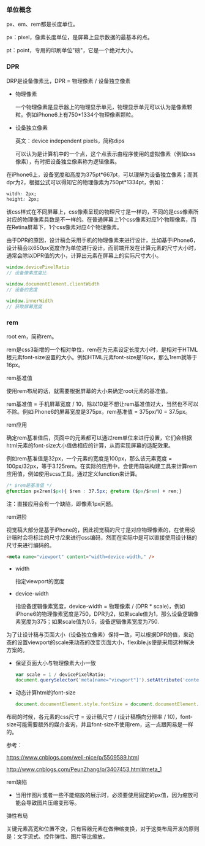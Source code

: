 ### 单位概念

px、em、rem都是长度单位。

px：pixel，像素长度单位，是屏幕上显示数据的最基本的点。

pt：point，专用的印刷单位"磅"，它是一个绝对大小。



### DPR

DRP是设备像素比，DPR = 物理像素 / 设备独立像素

- 物理像素

  一个物理像素是显示器上的物理显示单元，物理显示单元可以认为是像素颗粒。例如iPhone6上有750*1334个物理像素颗粒。

- 设备独立像素

  英文：device independent pixels，简称dips

  可以认为是计算机中的一个点，这个点表示由程序使用的虚拟像素（例如css像素），有时把设备独立像素称为逻辑像素。

在iPhone6上，设备宽度和高度为375pt\*667pt，可以理解为设备独立像素；而其dpr为2，根据公式可以得知它的物理像素为750pt\*1334pt，例如：

```css
witdh: 2px;
height: 2px;
```

该css样式在不同屏幕上，css像素呈现的物理尺寸是一样的，不同的是css像素所对应的物理像素具数是不一样的。在普通屏幕上1个css像素对应1个物理像素，而在Retina屏幕下，1个css像素对应4个物理像素。



由于DPR的原因，设计稿会采用手机的物理像素来进行设计，比如基于iPhone6，设计稿会以650px宽度作为单位进行设计。而前端开发在计算元素的尺寸大小时，通常会除以DPR值的大小，计算出元素在屏幕上的实际尺寸大小。

```javascript
window.devicePixelRatio
// 设备像素宽度比

window.documentElement.clientWidth
// 设备的宽度

window.innerWidth
// 获取屏幕宽度
```



### rem

root em，简称rem。

rem是css3新增的一个相对单位，rem在为元素设定长度大小时，是相对于HTML根元素font-size设置的大小。例如HTML元素font-size是16px，那么1rem就等于16px。



rem基准值

使用rem布局的话，就需要根据屏幕的大小来确定root元素的基准值。

rem基准值 = 手机屏幕宽度 / 10，除以10是不想让rem基准值过大，当然也不可以不除。例如iPhone6的屏幕宽度是375px，rem基准值 = 375px/10 = 37.5px。



rem应用

确定rem基准值后，页面中的元素都可以通过rem单位来进行设置，它们会根据html元素的font-size大小值做相应的计算，从而实现屏幕的适配效果。

例如rem基准值是32px，一个元素的宽度是100px，那么该元素宽度 = 100px/32px，等于3.125rem。在实际的应用中，会使用前端构建工具来计算rem应用值，例如使用scss工具，通过定义function来计算。

```css
/* $rem是基准值 */
@function px2rem($px){ $rem : 37.5px; @return ($px/$rem) + rem;} 
```

注：直接应用会有一个缺陷，即像素1px问题。



rem进阶

视觉稿大部分是基于iPhone的，因此视觉稿的尺寸是对应物理像素的，在使用设计稿时会将标注的尺寸/2来进行css编码，然而在实际中是可以直接使用设计稿的尺寸来进行编码的。



```html
<meta name="viewport" content="width=device-width," />
```

- width

  指定viewport的宽度

- device-width

  指设备逻辑像素宽度，device-width = 物理像素 / (DPR * scale)，例如iPhone6的物理像素宽度是750，DPR为2，如果scale值为1，那么设备逻辑像素宽度为375；如果scale值为0.5，设备逻辑像素宽度为750.



为了让设计稿与页面大小（设备独立像素）保持一致，可以根据DPR的值，来动态的设置viewport的scale来动态的改变页面大小，flexible.js便是采用这种解决方案的。

- 保证页面大小与物理像素大小一致

  ```javascript
  var scale = 1 / devicePixelRatio;
  document.querySelector('meta[name="viewport"]').setAttribute('content','initial-scale=' + scale + ', maximum-scale=' + scale + ', minimum-scale=' + scale + ', user-scalable=no');
  ```

- 动态计算html的font-size

  ```javascript
  document.documentElement.style.fontSize = document.documentElement.clientWidth / 10 + 'px';
  ```

布局的时候，各元素的css尺寸 = 设计稿尺寸 / (设计稿横向分辨率 / 10)，font-size可能需要额外的媒介查询，并且font-size不使用rem，这一点跟网易是一样的。 





参考：

https://www.cnblogs.com/well-nice/p/5509589.html

http://www.cnblogs.com/PeunZhang/p/3407453.html#meta_1



rem缺陷

- 当用作图片或者一些不能缩放的展示时，必须要使用固定的px值，因为缩放可能会导致图片压缩变形等。 



弹性布局

关键元素高宽和位置不变，只有容器元素在做伸缩变换，对于这类布局开发的原则是：文字流式、控件弹性、图片等比缩放。